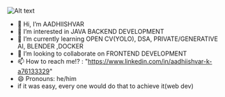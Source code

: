 ![Alt text](https://i.kym-cdn.com/photos/images/original/001/564/773/6cf.jpg) 
- 👋 Hi, I’m AADHIISHVAR
- 👀 I’m interested in JAVA BACKEND DEVELOPMENT 
- 🌱 I’m currently learning OPEN CV(YOLO), DSA, PRIVATE/GENERATIVE AI, BLENDER ,DOCKER
- 💞️ I’m looking to collaborate on FRONTEND DEVELOPMENT
- 📫 How to reach me!? : "https://www.linkedin.com/in/aadhiishvar-k-a76133329"
- 😄 Pronouns: he/him 
- if it was easy, every one would do that to achieve it(web dev) 

<!---
AADHIISHVAR/AADHIISHVAR is a ✨ special ✨ repository because its `README.md` (this file) appears on your GitHub profile.
You can click the Preview link to take a look at your changes.
--->
